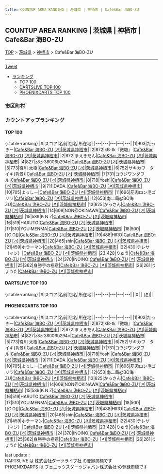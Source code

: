 ```yaml
---
title: COUNTUP AREA RANKING | 茨城県 | 神栖市 | Cafe&Bar 海BO-ZU
---
```

## COUNTUP AREA RANKING | 茨城県 | 神栖市 | Cafe&Bar 海BO-ZU

[TOP](/darts/rank/) > [茨城県](/darts/rank/茨城県/) > [神栖市](/darts/rank/茨城県/神栖市/) > Cafe&Bar 海BO-ZU

___

<a href="https://twitter.com/share?ref_src=twsrc%5Etfw" data-text="COUNTUP AREA RANKING | 茨城県神栖市Cafe&Bar 海BO-ZU" class="twitter-share-button" data-hashtags="DARTSLIVE,PHOENIXDARTS,darts,ダーツ" data-show-count="false">Tweet</a>

* [ランキング](#カウントアップランキング)
    * [TOP 100](#top-100)
    * [DARTSLIVE TOP 100](#dartslive-top-100)
    * [PHOENIXDARTS TOP 100](#phoenixdarts-top-100)

### 市区町村

<ul>

</ul>

### カウントアップランキング

#### TOP 100



{:.table-ranking}
|#|スコア|名前|店名|所在地|
|---|---|---|---|---|
|1|903|<span class="rank-name-pd">たっきー</span>|<a href="/darts/rank/shops/83124.html">Cafe&Bar 海BO-ZU</a> <a href="https://vs.phoenixdarts.com/jp/shop/shopDetailInfo/s_83124?s_seq=83124">[↗]</a>|<a href="/darts/rank/茨城県/神栖市">茨城県神栖市</a>|
|2|872|<span class="rank-name-pd">kB-tk『微糖』</span>|<a href="/darts/rank/shops/83124.html">Cafe&Bar 海BO-ZU</a> <a href="https://vs.phoenixdarts.com/jp/shop/shopDetailInfo/s_83124?s_seq=83124">[↗]</a>|<a href="/darts/rank/茨城県/神栖市">茨城県神栖市</a>|
|2|872|<span class="rank-name-pd">まえきだん</span>|<a href="/darts/rank/shops/83124.html">Cafe&Bar 海BO-ZU</a> <a href="https://vs.phoenixdarts.com/jp/shop/shopDetailInfo/s_83124?s_seq=83124">[↗]</a>|<a href="/darts/rank/茨城県/神栖市">茨城県神栖市</a>|
|4|827|<span class="rank-name-pd">z8zr38006b294c</span>|<a href="/darts/rank/shops/83124.html">Cafe&Bar 海BO-ZU</a> <a href="https://vs.phoenixdarts.com/jp/shop/shopDetailInfo/s_83124?s_seq=83124">[↗]</a>|<a href="/darts/rank/茨城県/神栖市">茨城県神栖市</a>|
|5|773|<span class="rank-name-pd"><span class="pro-icon-pd"></span>嵜川 太樹</span>|<a href="/darts/rank/shops/83124.html">Cafe&Bar 海BO-ZU</a> <a href="https://vs.phoenixdarts.com/jp/shop/shopDetailInfo/s_83124?s_seq=83124">[↗]</a>|<a href="/darts/rank/茨城県/神栖市">茨城県神栖市</a>|
|6|752|<span class="rank-name-pd">サキカワ　タイキ(背景)</span>|<a href="/darts/rank/shops/83124.html">Cafe&Bar 海BO-ZU</a> <a href="https://vs.phoenixdarts.com/jp/shop/shopDetailInfo/s_83124?s_seq=83124">[↗]</a>|<a href="/darts/rank/茨城県/神栖市">茨城県神栖市</a>|
|7|731|<span class="rank-name-pd">コウジワンダフル</span>|<a href="/darts/rank/shops/83124.html">Cafe&Bar 海BO-ZU</a> <a href="https://vs.phoenixdarts.com/jp/shop/shopDetailInfo/s_83124?s_seq=83124">[↗]</a>|<a href="/darts/rank/茨城県/神栖市">茨城県神栖市</a>|
|8|718|<span class="rank-name-pd">Yoshi</span>|<a href="/darts/rank/shops/83124.html">Cafe&Bar 海BO-ZU</a> <a href="https://vs.phoenixdarts.com/jp/shop/shopDetailInfo/s_83124?s_seq=83124">[↗]</a>|<a href="/darts/rank/茨城県/神栖市">茨城県神栖市</a>|
|9|711|<span class="rank-name-pd">DADA.</span>|<a href="/darts/rank/shops/83124.html">Cafe&Bar 海BO-ZU</a> <a href="https://vs.phoenixdarts.com/jp/shop/shopDetailInfo/s_83124?s_seq=83124">[↗]</a>|<a href="/darts/rank/茨城県/神栖市">茨城県神栖市</a>|
|10|705|<span class="rank-name-pd">よっしー</span>|<a href="/darts/rank/shops/83124.html">Cafe&Bar 海BO-ZU</a> <a href="https://vs.phoenixdarts.com/jp/shop/shopDetailInfo/s_83124?s_seq=83124">[↗]</a>|<a href="/darts/rank/茨城県/神栖市">茨城県神栖市</a>|
|11|696|<span class="rank-name-pd">筋肉ロン毛ゴリラ</span>|<a href="/darts/rank/shops/83124.html">Cafe&Bar 海BO-ZU</a> <a href="https://vs.phoenixdarts.com/jp/shop/shopDetailInfo/s_83124?s_seq=83124">[↗]</a>|<a href="/darts/rank/茨城県/神栖市">茨城県神栖市</a>|
|12|653|<span class="rank-name-pd">南二局@BO海ZU</span>|<a href="/darts/rank/shops/83124.html">Cafe&Bar 海BO-ZU</a> <a href="https://vs.phoenixdarts.com/jp/shop/shopDetailInfo/s_83124?s_seq=83124">[↗]</a>|<a href="/darts/rank/茨城県/神栖市">茨城県神栖市</a>|
|13|625|<span class="rank-name-pd">かっさん</span>|<a href="/darts/rank/shops/83124.html">Cafe&Bar 海BO-ZU</a> <a href="https://vs.phoenixdarts.com/jp/shop/shopDetailInfo/s_83124?s_seq=83124">[↗]</a>|<a href="/darts/rank/茨城県/神栖市">茨城県神栖市</a>|
|14|609|<span class="rank-name-pd">NON@OKINAWA</span>|<a href="/darts/rank/shops/83124.html">Cafe&Bar 海BO-ZU</a> <a href="https://vs.phoenixdarts.com/jp/shop/shopDetailInfo/s_83124?s_seq=83124">[↗]</a>|<a href="/darts/rank/茨城県/神栖市">茨城県神栖市</a>|
|15|589|<span class="rank-name-pd">K   N   Z</span>|<a href="/darts/rank/shops/83124.html">Cafe&Bar 海BO-ZU</a> <a href="https://vs.phoenixdarts.com/jp/shop/shopDetailInfo/s_83124?s_seq=83124">[↗]</a>|<a href="/darts/rank/茨城県/神栖市">茨城県神栖市</a>|
|16|519|<span class="rank-name-pd">HARUTO</span>|<a href="/darts/rank/shops/83124.html">Cafe&Bar 海BO-ZU</a> <a href="https://vs.phoenixdarts.com/jp/shop/shopDetailInfo/s_83124?s_seq=83124">[↗]</a>|<a href="/darts/rank/茨城県/神栖市">茨城県神栖市</a>|
|17|510|<span class="rank-name-pd">YOU:MENMA</span>|<a href="/darts/rank/shops/83124.html">Cafe&Bar 海BO-ZU</a> <a href="https://vs.phoenixdarts.com/jp/shop/shopDetailInfo/s_83124?s_seq=83124">[↗]</a>|<a href="/darts/rank/茨城県/神栖市">茨城県神栖市</a>|
|18|500|<span class="rank-name-pd">[[O.O]]</span>|<a href="/darts/rank/shops/83124.html">Cafe&Bar 海BO-ZU</a> <a href="https://vs.phoenixdarts.com/jp/shop/shopDetailInfo/s_83124?s_seq=83124">[↗]</a>|<a href="/darts/rank/茨城県/神栖市">茨城県神栖市</a>|
|19|488|<span class="rank-name-pd">HIRO</span>|<a href="/darts/rank/shops/83124.html">Cafe&Bar 海BO-ZU</a> <a href="https://vs.phoenixdarts.com/jp/shop/shopDetailInfo/s_83124?s_seq=83124">[↗]</a>|<a href="/darts/rank/茨城県/神栖市">茨城県神栖市</a>|
|20|465|<span class="rank-name-pd">shin</span>|<a href="/darts/rank/shops/83124.html">Cafe&Bar 海BO-ZU</a> <a href="https://vs.phoenixdarts.com/jp/shop/shopDetailInfo/s_83124?s_seq=83124">[↗]</a>|<a href="/darts/rank/茨城県/神栖市">茨城県神栖市</a>|
|21|459|<span class="rank-name-pd">ホラーマン</span>|<a href="/darts/rank/shops/83124.html">Cafe&Bar 海BO-ZU</a> <a href="https://vs.phoenixdarts.com/jp/shop/shopDetailInfo/s_83124?s_seq=83124">[↗]</a>|<a href="/darts/rank/茨城県/神栖市">茨城県神栖市</a>|
|22|430|<span class="rank-name-pd">テレサ（マジ）</span>|<a href="/darts/rank/shops/83124.html">Cafe&Bar 海BO-ZU</a> <a href="https://vs.phoenixdarts.com/jp/shop/shopDetailInfo/s_83124?s_seq=83124">[↗]</a>|<a href="/darts/rank/茨城県/神栖市">茨城県神栖市</a>|
|23|428|<span class="rank-name-pd">りゅう</span>|<a href="/darts/rank/shops/83124.html">Cafe&Bar 海BO-ZU</a> <a href="https://vs.phoenixdarts.com/jp/shop/shopDetailInfo/s_83124?s_seq=83124">[↗]</a>|<a href="/darts/rank/茨城県/神栖市">茨城県神栖市</a>|
|24|370|<span class="rank-name-pd">INOINO</span>|<a href="/darts/rank/shops/83124.html">Cafe&Bar 海BO-ZU</a> <a href="https://vs.phoenixdarts.com/jp/shop/shopDetailInfo/s_83124?s_seq=83124">[↗]</a>|<a href="/darts/rank/茨城県/神栖市">茨城県神栖市</a>|
|25|362|<span class="rank-name-pd">身勝手の極意</span>|<a href="/darts/rank/shops/83124.html">Cafe&Bar 海BO-ZU</a> <a href="https://vs.phoenixdarts.com/jp/shop/shopDetailInfo/s_83124?s_seq=83124">[↗]</a>|<a href="/darts/rank/茨城県/神栖市">茨城県神栖市</a>|
|26|261|<span class="rank-name-pd">りょうた</span>|<a href="/darts/rank/shops/83124.html">Cafe&Bar 海BO-ZU</a> <a href="https://vs.phoenixdarts.com/jp/shop/shopDetailInfo/s_83124?s_seq=83124">[↗]</a>|<a href="/darts/rank/茨城県/神栖市">茨城県神栖市</a>|


#### DARTSLIVE TOP 100



{:.table-ranking}
|#|スコア|名前|店名|所在地|
|---|---|---|---|---|
||0|<span class="rank-name-dl"> </span>|<a href="/darts/rank/shops/.html"></a> <a href="">[↗]</a>|<a href="/darts/rank//"></a>|


#### PHOENIXDARTS TOP 100



{:.table-ranking}
|#|スコア|名前|店名|所在地|
|---|---|---|---|---|
|1|903|<span class="rank-name-pd">たっきー</span>|<a href="/darts/rank/shops/83124.html">Cafe&Bar 海BO-ZU</a> <a href="https://vs.phoenixdarts.com/jp/shop/shopDetailInfo/s_83124?s_seq=83124">[↗]</a>|<a href="/darts/rank/茨城県/神栖市">茨城県神栖市</a>|
|2|872|<span class="rank-name-pd">kB-tk『微糖』</span>|<a href="/darts/rank/shops/83124.html">Cafe&Bar 海BO-ZU</a> <a href="https://vs.phoenixdarts.com/jp/shop/shopDetailInfo/s_83124?s_seq=83124">[↗]</a>|<a href="/darts/rank/茨城県/神栖市">茨城県神栖市</a>|
|2|872|<span class="rank-name-pd">まえきだん</span>|<a href="/darts/rank/shops/83124.html">Cafe&Bar 海BO-ZU</a> <a href="https://vs.phoenixdarts.com/jp/shop/shopDetailInfo/s_83124?s_seq=83124">[↗]</a>|<a href="/darts/rank/茨城県/神栖市">茨城県神栖市</a>|
|4|827|<span class="rank-name-pd">z8zr38006b294c</span>|<a href="/darts/rank/shops/83124.html">Cafe&Bar 海BO-ZU</a> <a href="https://vs.phoenixdarts.com/jp/shop/shopDetailInfo/s_83124?s_seq=83124">[↗]</a>|<a href="/darts/rank/茨城県/神栖市">茨城県神栖市</a>|
|5|773|<span class="rank-name-pd"><span class="pro-icon-pd"></span>嵜川 太樹</span>|<a href="/darts/rank/shops/83124.html">Cafe&Bar 海BO-ZU</a> <a href="https://vs.phoenixdarts.com/jp/shop/shopDetailInfo/s_83124?s_seq=83124">[↗]</a>|<a href="/darts/rank/茨城県/神栖市">茨城県神栖市</a>|
|6|752|<span class="rank-name-pd">サキカワ　タイキ(背景)</span>|<a href="/darts/rank/shops/83124.html">Cafe&Bar 海BO-ZU</a> <a href="https://vs.phoenixdarts.com/jp/shop/shopDetailInfo/s_83124?s_seq=83124">[↗]</a>|<a href="/darts/rank/茨城県/神栖市">茨城県神栖市</a>|
|7|731|<span class="rank-name-pd">コウジワンダフル</span>|<a href="/darts/rank/shops/83124.html">Cafe&Bar 海BO-ZU</a> <a href="https://vs.phoenixdarts.com/jp/shop/shopDetailInfo/s_83124?s_seq=83124">[↗]</a>|<a href="/darts/rank/茨城県/神栖市">茨城県神栖市</a>|
|8|718|<span class="rank-name-pd">Yoshi</span>|<a href="/darts/rank/shops/83124.html">Cafe&Bar 海BO-ZU</a> <a href="https://vs.phoenixdarts.com/jp/shop/shopDetailInfo/s_83124?s_seq=83124">[↗]</a>|<a href="/darts/rank/茨城県/神栖市">茨城県神栖市</a>|
|9|711|<span class="rank-name-pd">DADA.</span>|<a href="/darts/rank/shops/83124.html">Cafe&Bar 海BO-ZU</a> <a href="https://vs.phoenixdarts.com/jp/shop/shopDetailInfo/s_83124?s_seq=83124">[↗]</a>|<a href="/darts/rank/茨城県/神栖市">茨城県神栖市</a>|
|10|705|<span class="rank-name-pd">よっしー</span>|<a href="/darts/rank/shops/83124.html">Cafe&Bar 海BO-ZU</a> <a href="https://vs.phoenixdarts.com/jp/shop/shopDetailInfo/s_83124?s_seq=83124">[↗]</a>|<a href="/darts/rank/茨城県/神栖市">茨城県神栖市</a>|
|11|696|<span class="rank-name-pd">筋肉ロン毛ゴリラ</span>|<a href="/darts/rank/shops/83124.html">Cafe&Bar 海BO-ZU</a> <a href="https://vs.phoenixdarts.com/jp/shop/shopDetailInfo/s_83124?s_seq=83124">[↗]</a>|<a href="/darts/rank/茨城県/神栖市">茨城県神栖市</a>|
|12|653|<span class="rank-name-pd">南二局@BO海ZU</span>|<a href="/darts/rank/shops/83124.html">Cafe&Bar 海BO-ZU</a> <a href="https://vs.phoenixdarts.com/jp/shop/shopDetailInfo/s_83124?s_seq=83124">[↗]</a>|<a href="/darts/rank/茨城県/神栖市">茨城県神栖市</a>|
|13|625|<span class="rank-name-pd">かっさん</span>|<a href="/darts/rank/shops/83124.html">Cafe&Bar 海BO-ZU</a> <a href="https://vs.phoenixdarts.com/jp/shop/shopDetailInfo/s_83124?s_seq=83124">[↗]</a>|<a href="/darts/rank/茨城県/神栖市">茨城県神栖市</a>|
|14|609|<span class="rank-name-pd">NON@OKINAWA</span>|<a href="/darts/rank/shops/83124.html">Cafe&Bar 海BO-ZU</a> <a href="https://vs.phoenixdarts.com/jp/shop/shopDetailInfo/s_83124?s_seq=83124">[↗]</a>|<a href="/darts/rank/茨城県/神栖市">茨城県神栖市</a>|
|15|589|<span class="rank-name-pd">K   N   Z</span>|<a href="/darts/rank/shops/83124.html">Cafe&Bar 海BO-ZU</a> <a href="https://vs.phoenixdarts.com/jp/shop/shopDetailInfo/s_83124?s_seq=83124">[↗]</a>|<a href="/darts/rank/茨城県/神栖市">茨城県神栖市</a>|
|16|519|<span class="rank-name-pd">HARUTO</span>|<a href="/darts/rank/shops/83124.html">Cafe&Bar 海BO-ZU</a> <a href="https://vs.phoenixdarts.com/jp/shop/shopDetailInfo/s_83124?s_seq=83124">[↗]</a>|<a href="/darts/rank/茨城県/神栖市">茨城県神栖市</a>|
|17|510|<span class="rank-name-pd">YOU:MENMA</span>|<a href="/darts/rank/shops/83124.html">Cafe&Bar 海BO-ZU</a> <a href="https://vs.phoenixdarts.com/jp/shop/shopDetailInfo/s_83124?s_seq=83124">[↗]</a>|<a href="/darts/rank/茨城県/神栖市">茨城県神栖市</a>|
|18|500|<span class="rank-name-pd">[[O.O]]</span>|<a href="/darts/rank/shops/83124.html">Cafe&Bar 海BO-ZU</a> <a href="https://vs.phoenixdarts.com/jp/shop/shopDetailInfo/s_83124?s_seq=83124">[↗]</a>|<a href="/darts/rank/茨城県/神栖市">茨城県神栖市</a>|
|19|488|<span class="rank-name-pd">HIRO</span>|<a href="/darts/rank/shops/83124.html">Cafe&Bar 海BO-ZU</a> <a href="https://vs.phoenixdarts.com/jp/shop/shopDetailInfo/s_83124?s_seq=83124">[↗]</a>|<a href="/darts/rank/茨城県/神栖市">茨城県神栖市</a>|
|20|465|<span class="rank-name-pd">shin</span>|<a href="/darts/rank/shops/83124.html">Cafe&Bar 海BO-ZU</a> <a href="https://vs.phoenixdarts.com/jp/shop/shopDetailInfo/s_83124?s_seq=83124">[↗]</a>|<a href="/darts/rank/茨城県/神栖市">茨城県神栖市</a>|
|21|459|<span class="rank-name-pd">ホラーマン</span>|<a href="/darts/rank/shops/83124.html">Cafe&Bar 海BO-ZU</a> <a href="https://vs.phoenixdarts.com/jp/shop/shopDetailInfo/s_83124?s_seq=83124">[↗]</a>|<a href="/darts/rank/茨城県/神栖市">茨城県神栖市</a>|
|22|430|<span class="rank-name-pd">テレサ（マジ）</span>|<a href="/darts/rank/shops/83124.html">Cafe&Bar 海BO-ZU</a> <a href="https://vs.phoenixdarts.com/jp/shop/shopDetailInfo/s_83124?s_seq=83124">[↗]</a>|<a href="/darts/rank/茨城県/神栖市">茨城県神栖市</a>|
|23|428|<span class="rank-name-pd">りゅう</span>|<a href="/darts/rank/shops/83124.html">Cafe&Bar 海BO-ZU</a> <a href="https://vs.phoenixdarts.com/jp/shop/shopDetailInfo/s_83124?s_seq=83124">[↗]</a>|<a href="/darts/rank/茨城県/神栖市">茨城県神栖市</a>|
|24|370|<span class="rank-name-pd">INOINO</span>|<a href="/darts/rank/shops/83124.html">Cafe&Bar 海BO-ZU</a> <a href="https://vs.phoenixdarts.com/jp/shop/shopDetailInfo/s_83124?s_seq=83124">[↗]</a>|<a href="/darts/rank/茨城県/神栖市">茨城県神栖市</a>|
|25|362|<span class="rank-name-pd">身勝手の極意</span>|<a href="/darts/rank/shops/83124.html">Cafe&Bar 海BO-ZU</a> <a href="https://vs.phoenixdarts.com/jp/shop/shopDetailInfo/s_83124?s_seq=83124">[↗]</a>|<a href="/darts/rank/茨城県/神栖市">茨城県神栖市</a>|
|26|261|<span class="rank-name-pd">りょうた</span>|<a href="/darts/rank/shops/83124.html">Cafe&Bar 海BO-ZU</a> <a href="https://vs.phoenixdarts.com/jp/shop/shopDetailInfo/s_83124?s_seq=83124">[↗]</a>|<a href="/darts/rank/茨城県/神栖市">茨城県神栖市</a>|


<div class="footer border-top border-gray-light mt-5 pt-3 text-right text-gray">
    last update : <span style="font-weight: italic" id="foot_last_modified"></span><br />
    DARTSLIVE は 株式会社ダーツライブ社 の登録商標です<br />
    PHOENIXDARTS は フェニックスダーツジャパン株式会社 の登録商標です<br />
</div>

<script src="https://cdnjs.cloudflare.com/ajax/libs/jquery.tablesorter/2.31.3/js/jquery.tablesorter.min.js" integrity="sha512-qzgd5cYSZcosqpzpn7zF2ZId8f/8CHmFKZ8j7mU4OUXTNRd5g+ZHBPsgKEwoqxCtdQvExE5LprwwPAgoicguNg==" crossorigin="anonymous" referrerpolicy="no-referrer"></script>
<link rel="stylesheet" href="https://cdnjs.cloudflare.com/ajax/libs/jquery.tablesorter/2.31.3/css/theme.default.min.css" integrity="sha512-wghhOJkjQX0Lh3NSWvNKeZ0ZpNn+SPVXX1Qyc9OCaogADktxrBiBdKGDoqVUOyhStvMBmJQ8ZdMHiR3wuEq8+w==" crossorigin="anonymous" referrerpolicy="no-referrer" />
<script>
$(function() {
    $(".table-ranking").tablesorter({sortList:[[0, 0]]});
    $("#foot_last_modified").text(formatDate(new Date(document.lastModified), 'yyyy-MM-dd HH:mm:ss'));
});
</script>

<script async src="https://platform.twitter.com/widgets.js" charset="utf-8"></script>